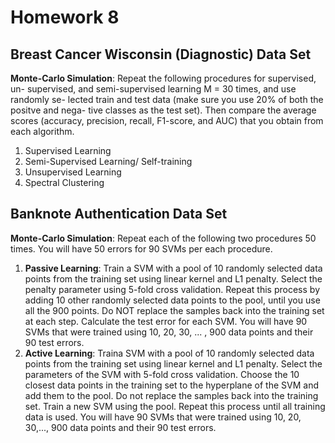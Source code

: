 # Homework 8
## Breast Cancer Wisconsin (Diagnostic) Data Set
**Monte-Carlo Simulation**:
Repeat the following procedures for supervised, un- supervised, and semi-supervised learning M = 30 times, and use randomly se- lected train and test data (make sure you use 20% of both the positve and nega- tive classes as the test set). Then compare the average scores (accuracy, precision, recall, F1-score, and AUC) that you obtain from each algorithm.
1. Supervised Learning
2. Semi-Supervised Learning/ Self-training
3. Unsupervised Learning
4. Spectral Clustering


## Banknote Authentication Data Set
**Monte-Carlo Simulation**:
Repeat each of the following two procedures 50 times. You will have 50 errors for 90 SVMs per each procedure.
1. **Passive Learning**: Train a SVM with a pool of 10 randomly selected data points from the training set using linear kernel and L1 penalty. Select the penalty parameter using 5-fold cross validation. Repeat this process by adding 10 other randomly selected data points to the pool, until you use all the 900 points. Do NOT replace the samples back into the training set at each step. Calculate the test error for each SVM. You will have 90 SVMs that were trained using 10, 20, 30, ... , 900 data points and their 90 test errors.
2. **Active Learning**: Traina SVM with a pool of 10 randomly selected data points from the training set using linear kernel and L1 penalty. Select the parameters of the SVM with 5-fold cross validation. Choose the 10 closest data points in the training set to the hyperplane of the SVM and add them to the pool. Do not replace the samples back into the training set. Train a new SVM using the pool. Repeat this process until all training data is used. You will have 90 SVMs that were trained using 10, 20, 30,..., 900 data points and their 90 test errors.
